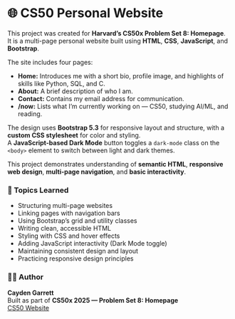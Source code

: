 # 🌐 CS50 Personal Website

This project was created for **Harvard’s CS50x Problem Set 8: Homepage**.  
It is a multi-page personal website built using **HTML**, **CSS**, **JavaScript**, and **Bootstrap**.

The site includes four pages:  
- **Home:** Introduces me with a short bio, profile image, and highlights of skills like Python, SQL, and C.  
- **About:** A brief description of who I am.  
- **Contact:** Contains my email address for communication.  
- **/now:** Lists what I’m currently working on — CS50, studying AI/ML, and reading.

The design uses **Bootstrap 5.3** for responsive layout and structure, with a **custom CSS stylesheet** for color and styling.  
A **JavaScript-based Dark Mode** button toggles a `dark-mode` class on the `<body>` element to switch between light and dark themes.

This project demonstrates understanding of **semantic HTML**, **responsive web design**, **multi-page navigation**, and **basic interactivity**.  

### 🧠 Topics Learned
- Structuring multi-page websites  
- Linking pages with navigation bars  
- Using Bootstrap’s grid and utility classes  
- Writing clean, accessible HTML  
- Styling with CSS and hover effects  
- Adding JavaScript interactivity (Dark Mode toggle)  
- Maintaining consistent design and layout  
- Practicing responsive design principles  

### 👨‍💻 Author
**Cayden Garrett**  
Built as part of **CS50x 2025 — Problem Set 8: Homepage**  
[CS50 Website](https://cs50.harvard.edu/x)
